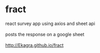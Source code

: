 # fract
react survey app using axios and sheet api <br></br>
posts the response on a google sheet <br></br>
<herf>http://Ekagra.github.io/fract</herf>
